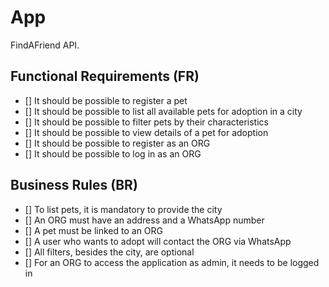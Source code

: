 # App

FindAFriend API.

## Functional Requirements (FR)

- [] It should be possible to register a pet
- [] It should be possible to list all available pets for adoption in a city
- [] It should be possible to filter pets by their characteristics
- [] It should be possible to view details of a pet for adoption
- [] It should be possible to register as an ORG
- [] It should be possible to log in as an ORG

## Business Rules (BR)

- [] To list pets, it is mandatory to provide the city
- [] An ORG must have an address and a WhatsApp number
- [] A pet must be linked to an ORG
- [] A user who wants to adopt will contact the ORG via WhatsApp
- [] All filters, besides the city, are optional
- [] For an ORG to access the application as admin, it needs to be logged in